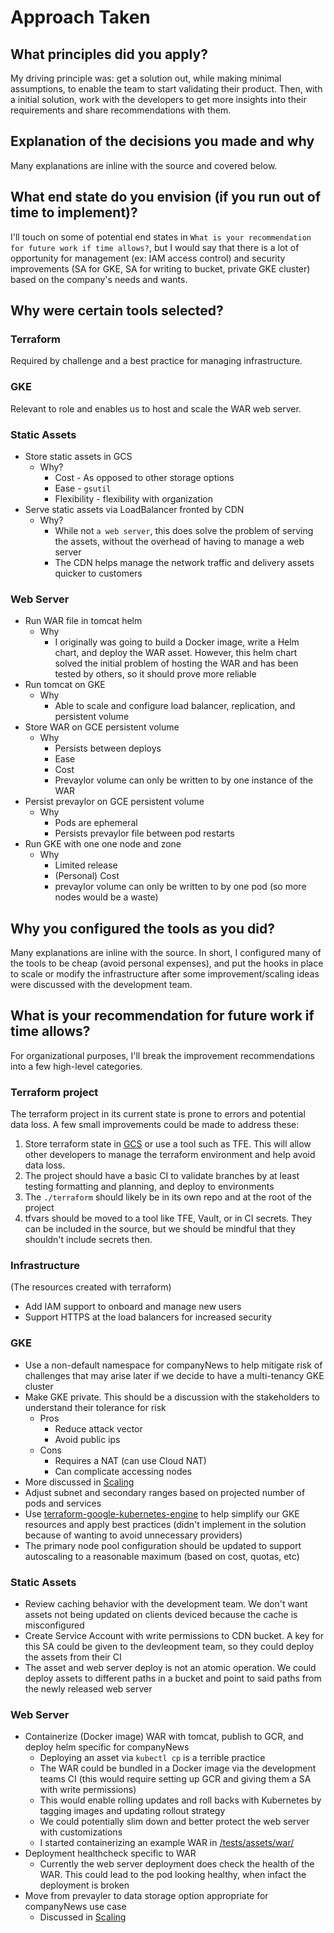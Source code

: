 # Approach Taken

## What principles did you apply?

My driving principle was: get a solution out, while making minimal assumptions, to enable the team to start validating their product. Then, with a initial solution, work with the developers to get more insights into their requirements and share recommendations with them.

## Explanation of the decisions you made and why

Many explanations are inline with the source and covered below.

## What end state do you envision (if you run out of time to implement)?

I'll touch on some of potential end states in `What is your recommendation for future work if time allows?`, but I would say that there is a lot of opportunity for management (ex: IAM access control) and security improvements (SA for GKE, SA for writing to bucket, private GKE cluster) based on the company's needs and wants.

## Why were certain tools selected?

### Terraform

Required by challenge and a best practice for managing infrastructure.

### GKE

Relevant to role and enables us to host and scale the WAR web server.

### Static Assets

* Store static assets in GCS
  * Why?
    * Cost - As opposed to other storage options
    * Ease - `gsutil`
    * Flexibility - flexibility with organization 
* Serve static assets via LoadBalancer fronted by CDN
  * Why?
    * While not `a web server`, this does solve the problem of serving the assets, without the overhead of having to manage a web server
    * The CDN helps manage the network traffic and delivery assets quicker to customers

### Web Server

* Run WAR file in tomcat helm
  * Why
    * I originally was going to build a Docker image, write a Helm chart, and deploy the WAR asset. However, this helm chart solved the initial problem of hosting the WAR and has been tested by others, so it should prove more reliable
* Run tomcat on GKE
  * Why
    * Able to scale and configure load balancer, replication, and persistent volume
* Store WAR on GCE persistent volume
  * Why
    * Persists between deploys
    * Ease
    * Cost
    * Prevaylor volume can only be written to by one instance of the WAR
* Persist prevaylor on GCE persistent volume
  * Why 
    * Pods are ephemeral
    * Persists prevaylor file between pod restarts
* Run GKE with one one node and zone
  * Why 
    * Limited release
    * (Personal) Cost
    * prevaylor volume can only be written to by one pod (so more nodes would be a waste)

## Why you configured the tools as you did? 

Many explanations are inline with the source. In short, I configured many of the tools to be cheap (avoid personal expenses), and put the hooks in place to scale or modify the infrastructure after some improvement/scaling ideas were discussed with the development team.

## What is your recommendation for future work if time allows?

For organizational purposes, I'll break the improvement recommendations into a few high-level categories.

### Terraform project

The terraform project in its current state is prone to errors and potential data loss. A few small improvements could be made to address these:
1. Store terraform state in [GCS](https://www.terraform.io/docs/language/settings/backends/gcs.html) or use a tool such as TFE. This will allow other developers to manage the terraform environment and help avoid data loss.
2. The project should have a basic CI to validate branches by at least testing formatting and planning, and deploy to environments
3. The `./terraform` should likely be in its own repo and at the root of the project
4. tfvars should be moved to a tool like TFE, Vault, or in CI secrets. They can be included in the source, but we should be mindful that they shouldn't include secrets then.

### Infrastructure

(The resources created with terraform)

* Add IAM support to onboard and manage new users
* Support HTTPS at the load balancers for increased security

### GKE

* Use a non-default namespace for companyNews to help mitigate risk of challenges that may arise later if we decide to have a multi-tenancy GKE cluster
* Make GKE private. This should be a discussion with the stakeholders to understand their tolerance for risk
  * Pros
    * Reduce attack vector
    * Avoid public ips
  * Cons
    * Requires a NAT (can use Cloud NAT)
    * Can complicate accessing nodes
* More discussed in [Scaling](scaling.md)
* Adjust subnet and secondary ranges based on projected number of pods and services
* Use [terraform-google-kubernetes-engine](https://github.com/terraform-google-modules/terraform-google-kubernetes-engine) to help simplify our GKE resources and apply best practices (didn't implement in the solution because of wanting to avoid unnecessary providers)
* The primary node pool configuration should be updated to support autoscaling to a reasonable maximum (based on cost, quotas, etc)

### Static Assets

* Review caching behavior with the development team. We don't want assets not being updated on clients deviced because the cache is misconfigured
* Create Service Account with write permissions to CDN bucket. A key for this SA could be given to the devleopment team, so they could deploy the assets from their CI
* The asset and web server deploy is not an atomic operation. We could deploy assets to different paths in a bucket and point to said paths from the newly released web server

### Web Server

* Containerize (Docker image) WAR with tomcat, publish to GCR, and deploy helm specific for companyNews
  * Deploying an asset via `kubectl cp` is a terrible practice
  * The WAR could be bundled in a Docker image via the development teams CI (this would require setting up GCR and giving them a SA with write permissions)
  * This would enable rolling updates and roll backs with Kubernetes by tagging images and updating rollout strategy
  * We could potentially slim down and better protect the web server with customizations
  * I started containerizing an example WAR in [/tests/assets/war/](/tests/assets/war/README.md)
* Deployment healthcheck specific to WAR
  * Currently the web server deployment does check the health of the WAR. This could lead to the pod looking healthy, when infact the deployment is broken
* Move from prevayler to data storage option appropriate for companyNews use case
  * Discussed in [Scaling](./scaling.md)